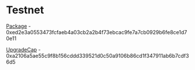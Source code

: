 # Testnet

[Package](https://testnet.suivision.xyz/package/0xed2e3a0553473fcfaeb4a03cb2a2b4f73ebcac9fe7a7cb0929b6fe8ce1d70e11) - 0xed2e3a0553473fcfaeb4a03cb2a2b4f73ebcac9fe7a7cb0929b6fe8ce1d70e11

[UpgradeCap](https://testnet.suivision.xyz/object/0xa2106a5ae55c9f8b156cddd339521d0c50a9106b86cd1f347911ab6b7cdf36d5) - 0xa2106a5ae55c9f8b156cddd339521d0c50a9106b86cd1f347911ab6b7cdf36d5
